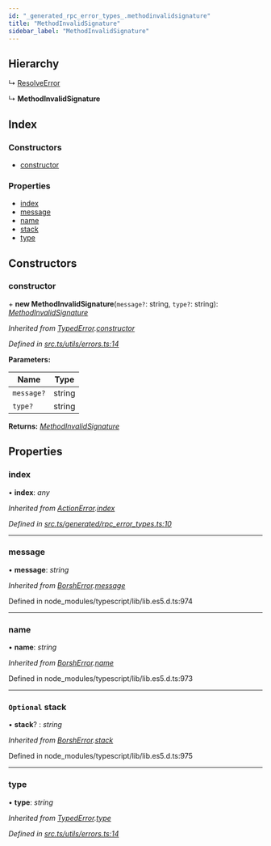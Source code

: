 ```yaml
---
id: "_generated_rpc_error_types_.methodinvalidsignature"
title: "MethodInvalidSignature"
sidebar_label: "MethodInvalidSignature"
---
```


## Hierarchy

  ↳ [ResolveError](_generated_rpc_error_types_.resolveerror.md)

  ↳ **MethodInvalidSignature**

## Index

### Constructors

* [constructor](_generated_rpc_error_types_.methodinvalidsignature.md#constructor)

### Properties

* [index](_generated_rpc_error_types_.methodinvalidsignature.md#index)
* [message](_generated_rpc_error_types_.methodinvalidsignature.md#message)
* [name](_generated_rpc_error_types_.methodinvalidsignature.md#name)
* [stack](_generated_rpc_error_types_.methodinvalidsignature.md#optional-stack)
* [type](_generated_rpc_error_types_.methodinvalidsignature.md#type)

## Constructors

###  constructor

\+ **new MethodInvalidSignature**(`message?`: string, `type?`: string): *[MethodInvalidSignature](_generated_rpc_error_types_.methodinvalidsignature.md)*

*Inherited from [TypedError](_utils_errors_.typederror.md).[constructor](_utils_errors_.typederror.md#constructor)*

*Defined in [src.ts/utils/errors.ts:14](https://github.com/nearprotocol/nearlib/blob/bf1ce09/src.ts/utils/errors.ts#L14)*

**Parameters:**

Name | Type |
------ | ------ |
`message?` | string |
`type?` | string |

**Returns:** *[MethodInvalidSignature](_generated_rpc_error_types_.methodinvalidsignature.md)*

## Properties

###  index

• **index**: *any*

*Inherited from [ActionError](_generated_rpc_error_types_.actionerror.md).[index](_generated_rpc_error_types_.actionerror.md#index)*

*Defined in [src.ts/generated/rpc_error_types.ts:10](https://github.com/nearprotocol/nearlib/blob/bf1ce09/src.ts/generated/rpc_error_types.ts#L10)*

___

###  message

• **message**: *string*

*Inherited from [BorshError](_utils_serialize_.borsherror.md).[message](_utils_serialize_.borsherror.md#message)*

Defined in node_modules/typescript/lib/lib.es5.d.ts:974

___

###  name

• **name**: *string*

*Inherited from [BorshError](_utils_serialize_.borsherror.md).[name](_utils_serialize_.borsherror.md#name)*

Defined in node_modules/typescript/lib/lib.es5.d.ts:973

___

### `Optional` stack

• **stack**? : *string*

*Inherited from [BorshError](_utils_serialize_.borsherror.md).[stack](_utils_serialize_.borsherror.md#optional-stack)*

Defined in node_modules/typescript/lib/lib.es5.d.ts:975

___

###  type

• **type**: *string*

*Inherited from [TypedError](_utils_errors_.typederror.md).[type](_utils_errors_.typederror.md#type)*

*Defined in [src.ts/utils/errors.ts:14](https://github.com/nearprotocol/nearlib/blob/bf1ce09/src.ts/utils/errors.ts#L14)*
